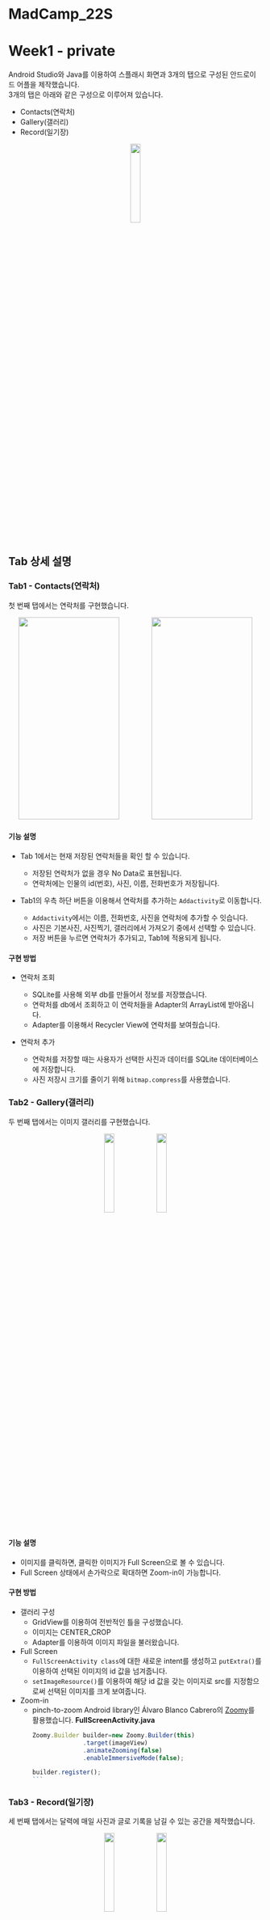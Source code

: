 # MadCamp_22S    
# Week1 - private     

Android Studio와 Java를 이용하여 스플래시 화면과 3개의 탭으로 구성된 안드로이드 어플을 제작했습니다.       
3개의 탭은 아래와 같은 구성으로 이루어져 있습니다. 

+ Contacts(연락처)     
+ Gallery(갤러리)       
+ Record(일기장)      
<p align="center">
<img width="20%" src="https://user-images.githubusercontent.com/81218672/177316059-a10c8b58-b9f0-4de4-9cb6-f28c0a467a46.gif">
</p>

## Tab 상세 설명     

### Tab1 - Contacts(연락처)     
첫 번째 탭에서는 연락처를 구현했습니다.  
  
  
<p align="center" style="color:gray">
<img src = "https://user-images.githubusercontent.com/102964058/177291362-a2d2f0a3-9579-446a-83b6-f11de955528a.jpg" width = "200" height = "400"/>   　　　　 <img src = "https://user-images.githubusercontent.com/102964058/177292373-6bc50f59-719c-4bf2-8874-064f0b2b6f53.jpg" width = "200" height = "400"/>
</p>

#### 기능 설명
+ Tab 1에서는 현재 저장된 연락처들을 확인 할 수 있습니다.
  + 저장된 연락처가 없을 경우 No Data로 표현됩니다.
  + 연락처에는 인물의 id(번호), 사진, 이름, 전화번호가 저장됩니다.

+ Tab1의 우측 하단 버튼을 이용해서 연락처를 추가하는 `Addactivity`로 이동합니다.
  + `Addactivity`에서는 이름, 전화번호, 사진을 연락처에 추가할 수 잇습니다.
  + 사진은 기본사진, 사진찍기, 갤러리에서 가져오기 중에서 선택할 수 있습니다.
  + 저장 버튼을 누르면 연락처가 추가되고, Tab1에 적용되게 됩니다.

#### 구현 방법
+ 연락처 조회
  + SQLite를 사용해 외부 db를 만들어서 정보를 저장했습니다.
  + 연락처를 db에서 조회하고 이 연락처들을 Adapter의 ArrayList에 받아옵니다.
  + Adapter를 이용해서 Recycler View에 연락처를 보여줬습니다.

+ 연락처 추가
  + 연락처를 저장할 때는 사용자가 선택한 사진과 데이터를 SQLite 데이터베이스에 저장합니다.
  + 사진 저장시 크기를 줄이기 위해 `bitmap.compress`를 사용했습니다.
  
  
### Tab2 - Gallery(갤러리)
두 번째 탭에서는 이미지 갤러리를 구현했습니다.      

<p align="center">
<img width="20%" src="https://user-images.githubusercontent.com/81218672/177316362-5a6d9417-ba54-4451-86b7-6f1d70dc6b06.png">
<img width="20%" src="https://user-images.githubusercontent.com/81218672/177316401-05bf4f74-d9e6-4e23-8c2c-c84c6539a87b.png">
</p>

#### 기능 설명
+ 이미지를 클릭하면, 클릭한 이미지가 Full Screen으로 볼 수 있습니다.
+ Full Screen 상태에서 손가락으로 확대하면 Zoom-in이 가능합니다.

#### 구현 방법
+ 갤러리 구성
  + GridView를 이용하여 전반적인 틀을 구성했습니다.
  + 이미지는 CENTER_CROP
  + Adapter를 이용하여 이미지 파일을 불러왔습니다.     
+ Full Screen
  + `FullScreenActivity class`에 대한 새로운 intent를 생성하고 `putExtra()`를 이용하여 선택된 이미지의 id 값을 넘겨줍니다.
  + `setImageResource()`를 이용하여 해당 id 값을 갖는 이미지로 src를 지정함으로써 선택된 이미지를 크게 보여줍니다.
+ Zoom-in
  + pinch-to-zoom Android library인 Álvaro Blanco Cabrero의 [Zoomy](https://github.com/imablanco/Zoomy)를 활용했습니다. 
    __FullScreenActivity.java__
    ```javascript
    Zoomy.Builder builder=new Zoomy.Builder(this)
                  .target(imageView)
                  .animateZooming(false)
                  .enableImmersiveMode(false);

    builder.register();
    ```　


### Tab3 - Record(일기장)
세 번째 탭에서는 달력에 매일 사진과 글로 기록을 남길 수 있는 공간을 제작했습니다.

<p align="center">
<img width="20%" src="https://user-images.githubusercontent.com/81218672/177316746-2be88ada-f375-4b83-ab13-ddb883d54148.png">
<img width="20%" src="https://user-images.githubusercontent.com/81218672/177316737-9df0d1b3-c24a-4e6c-b799-fbc6404c2853.png">
</p>
<p align="center">
<img width="20%" src="https://user-images.githubusercontent.com/81218672/177316538-9454708f-f93c-427e-9af2-25b9ac3e4424.gif">
<img width="20%" src="https://user-images.githubusercontent.com/81218672/177316530-83622a3e-d965-44c0-8a12-ace5944c890d.gif">
<img width="20%" src="https://user-images.githubusercontent.com/81218672/177316556-58a0eef2-f7b0-4c96-812a-200dd219efab.gif">
</p>

#### 기능 설명
달력의 날짜를 클릭하면 달력 아래에 해당 일자와 저장된 이미지 및 글을 볼 수 있으며, 수정 및 삭제가 가능합니다.       
 *이미지가 저장되어있지 않을 경우에는 기본 이미지 아이콘이 보입니다.
+ 이미지
  + EDIT IMAGE 버튼을 누르면, 이미지 수정 화면으로 전환되어 이미지를 추가 및 수정할 수 있습니다.
    + IMAGE FROM CAMERA 버튼을 눌러 휴대전화의 카메라 어플을 사용해 찍은 사진을 삽입할 수 있습니다.
    + IMAGE FROM GALLERY 버튼을 눌러 휴대전화의 갤러리에 있는 사진을 삽입할 수 있습니다.
    + CANCEL 버튼을 눌러 이미지 수정을 그만둘 수 있습니다.
    + 사진을 추가한 뒤에는 SAVE 버튼을 눌러 선택한 이미지로 수정하여 저장할 수 있습니다.
  + 삭제
    + DEL IMAGE 버튼을 눌러 저장된 사진을 삭제할 수 있습니다.
+ 텍스트
  + 이미지 옆의 'Enter your record...'가 적힌 공간을 눌러 텍스트를 적을 수 있고, SAVE TEXT 버튼을 눌러 저장할 수 있습니다.
  + 이미 텍스트가 저장되어있을 경우 EDIT TEXT 버튼을 눌러 텍스트를 수정할 수 있습니다. 
+ 어플을 종료하더라도 데이터는 계속 저장되어 있습니다. 

#### 구현 방법
+ 달력 제작
  + CalendarView를 이용하여 달력을 제작했고, `onSelectedDayChange()`를 override하여 날짜가 바뀔 때마다 날짜에 맞는 사진과 글을 불러옵니다.
+ 데이터(이미지, 텍스트) 저장 및 불러오기
  + `FileInputStream`과 `FileOutputStream`을 이용합니다.
  + 파일명을 'YYYY-MM-DD.png' 또는 'YYYY-MM-DD.txt'로 설정하여 날짜에 따라 저장되도록 합니다.
  + 이미 사진이 존재하는데 이미지를 수정하는 경우, 새로운 png 파일로 덮어씀으로써 수정이 이루어집니다.
  + 이미지를 불러올 때에는 Bitmap의 이용을 위해 `BufferedInputStream`을 추가적으로 사용합니다.
+ 이미지 수정
  + EditImage class의 intent를 생성하고 `startActivityForResult()`를 사용하여 이미지 수정 화면으로 전환합니다. 
  + `onActivityResult()`를 override함으로써 이미지 수정 화면에서 SAVE 버튼을 눌렀을 때 수정된 이미지가 탭3 메인 화면에 바로 반영됩니다.
+ 카메라와 갤러리 어플 이용하여 이미지 삽입
  + 각각에 대해 requestCode를 다르게 선언한 뒤, `startActivityForResult()`함수를 이용하여 어플을 실행시킵니다.
  + `onActivityResult()`를 통해 어플로부터 이미지 데이터를 받아 삽입합니다. 
  + 어플 실행 코드     
    __EditImage.java__
    ```javascript
    private static final int CAMERA_REQUEST_CODE = 100;
    private static final int GALLERY_REQUEST_CODE = 200;
    
    public void openCamera(View view) {
        Intent intent = new Intent(android.provider.MediaStore.ACTION_IMAGE_CAPTURE);
        if (intent.resolveActivity(getPackageManager()) != null) {
            startActivityForResult(intent, CAMERA_REQUEST_CODE);
        }
    }
    
    public void openGallery(View view) {
        Intent intent = new Intent();
        intent.setType("image/*");
        intent.setAction(Intent.ACTION_GET_CONTENT);
        startActivityForResult(Intent.createChooser(intent, "Select Image"), GALLERY_REQUEST_CODE);
    }
    ```
  + 이미지 데이터 받고 삽입하는 코드.      
    __EditImage.java__
    ```javascript
    protected void onActivityResult(int requestCode, int resultCode, Intent data) {
        super.onActivityResult(requestCode, resultCode, data);

        if (requestCode == GALLERY_REQUEST_CODE && resultCode == RESULT_OK) {
            try {
                Uri selectedImage = data.getData();
                InputStream imageStream = getContentResolver().openInputStream(selectedImage);
                bitmap_tmp = BitmapFactory.decodeStream(imageStream);
                selectedImageView.setImageBitmap(bitmap_tmp);
            } catch (IOException exception) {
                exception.printStackTrace();
            }
        }

        if (requestCode == CAMERA_REQUEST_CODE && resultCode == RESULT_OK) {
            Bundle extras = data.getExtras();
            Bitmap imageBitmap = (Bitmap) extras.get("data");
            bitmap_tmp = imageBitmap;
            selectedImageView.setImageBitmap(bitmap_tmp);
        }
    }
    ```
+ 텍스트 관련 화면 조작
  + 각 object의 기본 visibility값을 INVISIBLE로 설정해둔 뒤, `setVisibility()`로 값을 바꿉니다. 
  + 텍스트를 수정할 때에는 EditText object와 SAVE TEXT 버튼이 보이도록, 텍스트를 저장한 뒤에는 TextView와 EDIT TEXT 버튼이 보이도록 조작합니다. 


## Team Member
Seong-jun Hong <mscj1004@kaist.ac.kr>        
Jung-eun Park <jungeun0831@postech.ac.kr>
